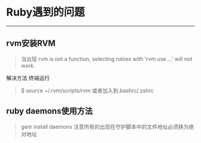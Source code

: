 # Ruby遇到的问题
---

## rvm安装RVM
>当出现
>rvm is not a function, selecting rubies with 'rvm use ...' will not work.

解决方法 终端运行
>$ source ~/.rvm/scripts/rvm
> 或者加入到.bashrc/.zshrc


## ruby daemons使用方法
>gem install daemons 注意所有的出现在守护脚本中的文件地址必须换为绝对地址

